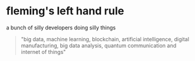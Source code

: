 # fleming's left hand rule

a bunch of silly developers doing silly things

> "big data, machine learning, blockchain, artificial intelligence, digital manufacturing, big data analysis, quantum communication and internet of things"
